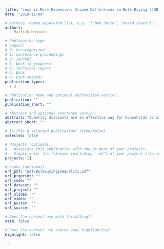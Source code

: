 ```yaml
---
title: "Less is More Expensive: Income Differences in Bulk Buying (JOB MARKET PAPER)"
date: "2019-11-09"

# Authors. Comma separated list, e.g. `["Bob Smith", "David Jones"]`.
authors:
  - Mallick Hossain

# Publication type.
# Legend:
# 0: Uncategorized
# 1: Conference proceedings
# 2: Journal
# 3: Work in progress
# 4: Technical report
# 5: Book
# 6: Book chapter
publication_types:
  - 3

# Publication name and optional abbreviated version.
publication: ""
publication_short: ""

# Abstract and optional shortened version.
abstract: "Quantity discounts are an effective way for households to save money. My paper explores how large these quantity discounts are, how bulk buying differs by income, and how other factors affect the bulk buying decision. Using Nielsen's granular store- and household-level data, I establish two empirical facts. First, quantity discounts are large for a wide range of products. Second, low-income households are less likely to buy in bulk than high-income households. I estimate that low-income households could reduce their grocery expenditures by 5%, saving an aggregate of $5.4 billion annually, if they bought in bulk to the same extent as high-income households. I augment Nielsen data with new data that I collected on state-level unit-price regulations and on warehouse club entry. I find that a combination of cognitive costs, store preferences, and storage costs discourage low-income households from realizing these savings. I then estimate a discrete choice model of household purchasing behavior to quantify how bulk buying changes when cognitive costs and storage costs are reduced. Counterfactual simulations show that mandating the display of unit prices, which has only been adopted by nine states, would reduce the difference in how often the highest- and lowest-income households buy in bulk by 27%."
abstract_short: ""

# Is this a selected publication? (true/false)
selected: false

# Projects (optional).
#   Associate this publication with one or more of your projects.
#   Simply enter the filename (excluding '.md') of your project file in `content/project/`.
projects: []

# Links (optional).
url_pdf: "pdf/BulkBuyingInequality.pdf"
url_preprint: ""
url_code: ""
url_dataset: ""
url_project: ""
url_slides: ""
url_video: ""
url_poster: ""
url_source: ""

# Does the content use math formatting?
math: false

# Does the content use source code highlighting?
highlight: false

---
```

